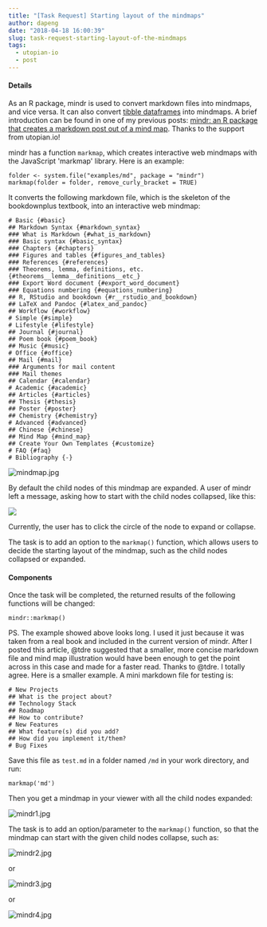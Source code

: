 ```yaml
---
title: "[Task Request] Starting layout of the mindmaps"
author: dapeng
date: "2018-04-18 16:00:39"
slug: task-request-starting-layout-of-the-mindmaps
tags: 
  - utopian-io
  - post
---
```


#### Details

As an R package, mindr is used to convert markdown files into mindmaps, and vice versa. It can also convert [tibble dataframes](https://steemit.com/utopian-io/@dapeng/new-features-mindr-supports-tibble-dataframes) into mindmaps. A brief introduction can be found in one of my previous posts: [mindr: an R package that creates a markdown post out of a mind map](https://steemit.com/utopian-io/@dapeng/mindr-an-r-package-that-creates-a-markdown-post-out-of-a-mind-map). Thanks to the support from utopian.io!



mindr has a function `markmap`, which creates interactive web mindmaps with the JavaScript 'markmap' library. Here is an example:

```
folder <- system.file("examples/md", package = "mindr")
markmap(folder = folder, remove_curly_bracket = TRUE)
```

It converts the following markdown file, which is the skeleton of the bookdownplus textbook, into an interactive web mindmap:



```
# Basic {#basic}
## Markdown Syntax {#markdown_syntax}
### What is Markdown {#what_is_markdown}
### Basic syntax {#basic_syntax}
### Chapters {#chapters}
### Figures and tables {#figures_and_tables}
### References {#references}
### Theorems, lemma, definitions, etc. {#theorems__lemma__definitions__etc_}
### Export Word document {#export_word_document}
### Equations numbering {#equations_numbering}
## R, RStudio and bookdown {#r__rstudio_and_bookdown}
## LaTeX and Pandoc {#latex_and_pandoc}
## Workflow {#workflow}
# Simple {#simple}
# Lifestyle {#lifestyle}
## Journal {#journal}
## Poem book {#poem_book}
## Music {#music}
# Office {#office}
## Mail {#mail}
### Arguments for mail content
### Mail themes
## Calendar {#calendar}
# Academic {#academic}
## Articles {#articles}
## Thesis {#thesis}
## Poster {#poster}
## Chemistry {#chemistry}
# Advanced {#advanced}
## Chinese {#chinese}
## Mind Map {#mind_map}
## Create Your Own Templates {#customize}
# FAQ {#faq}
# Bibliography {-}
```

![mindmap.jpg](https://cdn.utopian.io/posts/76292519efd8b3c6f4ed6b285171b8474480mindmap.jpg)

By default the child nodes of this mindmap are expanded. A user of mindr left a message, asking how  to start with the child nodes collapsed, like this:



![](https://user-images.githubusercontent.com/22788747/31603595-3d2cb746-b293-11e7-9ebf-6150ab907fc1.JPG)



Currently, the user has to click the circle of the node to expand or collapse. 

The task is to add an option to the `markmap()` function, which allows users to decide the starting layout of the mindmap, such as the child nodes collapsed or expanded.

#### Components

Once the task will be completed, the returned results of the following functions will be changed:

```
mindr::markmap()
```

PS. The example showed above looks long. I used it just because it was taken from a real book and included in the current version of mindr. After I posted this article, @tdre suggested that a smaller, more concise markdown file and mind map illustration would have been enough to get the point across in this case and made for a faster read. Thanks to @tdre. I totally agree. Here is a smaller example.  A mini markdown file for testing is:

```
# New Projects
## What is the project about?
## Technology Stack
## Roadmap
## How to contribute?
# New Features
## What feature(s) did you add?
## How did you implement it/them?
# Bug Fixes
```

Save this file as `test.md` in a folder named `/md` in your work directory, and run:

```
markmap('md')
```

Then you get a mindmap in your viewer with all the child nodes expanded:

![mindr1.jpg](https://steemitimages.com/DQmbscT3pXUjFP3c5G1Pk11gmjsgd6NfnA18bn9qRsEVhTJ/mindr1.jpg)

The task is to add an option/parameter to the `markmap()` function, so that the mindmap can start with the given child  nodes collapse, such as:

![mindr2.jpg](https://steemitimages.com/DQmU8tcNLKHbdyrc8RYzwAEdfQVQtUYPboZt6JnyFCxnzuY/mindr2.jpg)

or

![mindr3.jpg](https://steemitimages.com/DQmSxs5fVTnfFpVxsB3pkPDENSjsJ6CC3AP4FWB8cxathCy/mindr3.jpg)

or

![mindr4.jpg](https://steemitimages.com/DQmX9gQznUh7ggfGD17NB1jqJkJFR42GixK2uwvDRVxFJgK/mindr4.jpg)
